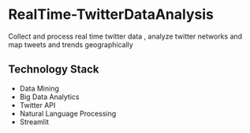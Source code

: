 # RealTime-TwitterDataAnalysis
Collect and process real time twitter data , analyze twitter networks and map tweets and trends geographically


## Technology Stack
- Data Mining
- Big Data Analytics
- Twitter API
- Natural Language Processing
- Streamlit
